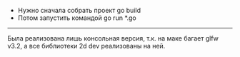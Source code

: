+ Нужно сначала собрать проект
            go build
+ Потом запустить командой
            go run *.go
***
Была реализована лишь консольная версия, т.к. на маке багает glfw v3.2, а все
библиотеки 2d dev реализованы на ней.
